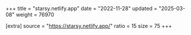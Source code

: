 +++
title = "starsy.netlify.app"
date = "2022-11-28"
updated = "2025-03-08"
weight = 76970

[extra]
source = "https://starsy.netlify.app/"
ratio = 15
size = 75
+++
